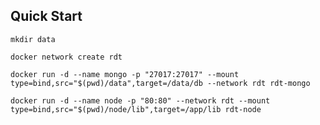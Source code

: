 ## Quick Start

`mkdir data`

`docker network create rdt`

`docker run -d --name mongo -p "27017:27017" --mount type=bind,src="$(pwd)/data",target=/data/db --network rdt rdt-mongo`

`docker run -d --name node -p "80:80" --network rdt --mount type=bind,src="$(pwd)/node/lib",target=/app/lib rdt-node`
